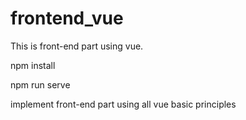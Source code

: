 # frontend_vue
This is front-end part using vue.

npm install

npm run serve

implement front-end part using all vue basic principles 
